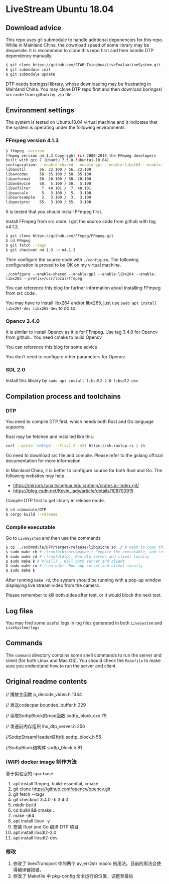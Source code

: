 # LiveStream Ubuntu 18.04

## Download advice

This repo uses git submodule to handle addtional depenencies for this repo. While in Mainland China, the download speed of some library may be desperate. It is recommend to clone this repo first and then handle DTP dependency manually.

```sh
$ git clone https://github.com/STAR-Tsinghua/LiveEvaluationSystem.git -b ubuntu18.04
$ git submodule init
$ git submodule update
```

DTP needs boringssl library, whose downloading may be frustrating in Mainland China. You may clone DTP repo first and then download boringssl src code from github by .zip file.

## Environment settings

The system is tested on Ubuntu18.04 virtual machine and it indicates that the system is operating under the following environments.

### FFmpeg version 4.1.3

```sh
$ ffmpeg -version
ffmpeg version n4.1.3 Copyright (c) 2000-2019 the FFmpeg developers
built with gcc 7 (Ubuntu 7.5.0-3ubuntu1~18.04)
configuration: --enable-shared --enable-gpl --enable-libx264 --enable-libx265 --prefix=/usr/local/ffmpeg
libavutil      56. 22.100 / 56. 22.100
libavcodec     58. 35.100 / 58. 35.100
libavformat    58. 20.100 / 58. 20.100
libavdevice    58.  5.100 / 58.  5.100
libavfilter     7. 40.101 /  7. 40.101
libswscale      5.  3.100 /  5.  3.100
libswresample   3.  3.100 /  3.  3.100
libpostproc    55.  3.100 / 55.  3.100
```

It is tested that you should install FFmpeg first.

Install FFmpeg from src code. I got the source code from github with tag n4.1.3.

```sh
$ git clone https://github.com/FFmpeg/FFmpeg.git
$ cd FFmpeg
$ git fetch --tags
$ git checkout n4.1.3 -b n4.1.3
```

Then configure the source code with `./configure`. The following configuration is proved to be OK on my virtual machine.

`./configure --enable-shared --enable-gpl --enable-libx264 --enable-libx265 --prefix=/usr/local/ffmpeg`

You can reference this blog for further information about installing FFmpeg from src code [](https://blog.csdn.net/wangyjfrecky/article/details/80998303).

You may have to install libx264 and/or libx265, just use `sudo apt install libx264-dev libx265-dev` to do so.

### Opencv 3.4.0

It is similar to install Opencv as it is for FFmpeg. Use tag 3.4.0 for Opencv from github [](https://github.com/opencv/opencv.git). You need cmake to build Opencv

You can reference this blog for some advice [](blog.csdn.net/m0_38076563/article/details/79709862)

You don't need to configure other parameters for Opencv.

### SDL 2.0

Install this library by `sudo apt install libsdl2-2.0 libsdl2-dev`

## Compilation process and toolchains

### DTP

You need to compile DTP first, which needs both Rust and Go language supports.

Rust may be fetched and installed like this:

```sh
curl --proto '=https' --tlsv1.2 -sSf https://sh.rustup.rs | sh
```

Go need to download src file and compile. Please refer to the golang official documentation for more information [](https://golang.google.cn/doc/install)

In Mainland China, it is better to configure source for both Rust and Go. The following websites may help.

* https://mirrors.tuna.tsinghua.edu.cn/help/crates.io-index.git/
* https://blog.csdn.net/Kevin_lady/article/details/108700915

Compile DTP first to get library in release mode.

```sh
$ cd submodule/DTP
$ cargo build --release
```

### Compile executable

Go to `LiveSystem` and then use the commands

```sh 
$ cp ../submodule/DTP/target/release/libquiche.so ./ # need to copy this file manually
$ sudo make rb # r(run)b(binary(maybe)) Compile the executable, and create log directory.
$ sudo make rd # r(run)d(dtp). Run dtp server and client locally
$ sudo make k # k(kill) . Kill both server and client
$ sudo make ru # (run udp). Run udp server and client locally
$ sudo make k
```
After running `make rd`, the system should be running with a pop-up window displaying live stream video from the camera.

Please remember to kill both sides after test, or it would block the next test.

## Log files

You may find some useful logs in log files generated in both `LiveSystem` and `LiveSystem/logs`

## Commands

The `command` directory contains some shell commands to run the server and client (for both Linux and Mac OS). You should check the `Makefile` to make sure you understand how to run the server and client.

## Original readme contents

// 播放主函数
p_decode_video.h 1344

// 发送codecpar
bounded_buffer.h 329

// 读取SodtpBlock的read函数
sodtp_block.cxx 79

// 发送前内存组织
lhs_dtp_server.h 256

//SodtpStreamHeader结构体
sodtp_block.h 55

//SodtpBlock结构体
sodtp_block.h 81

### (WIP) docker image 制作方法 

基于实验室的 cpu-base

1. apt install ffmpeg, build-essential, cmake
2. git clone https://github.com/opencv/opencv.git
3. git fetch --tags
4. git checkout 3.4.0 -b 3.4.0
5. mkdir build
6. cd build && cmake ..
7. make -j64
8. apt install libev -y
9. 安装 Rust and Go 编译 DTP 项目
10. apt install libsdl2-2.0 
11. apt install libsdl2-dev


### 修改

1. 修改了 livexTransport 中的两个 av_err2str macro 的用法。目前的用法会使得编译器报错。
2. 修改了 Makefile 中 pkg-config 命令运行的位置，调整至最后
